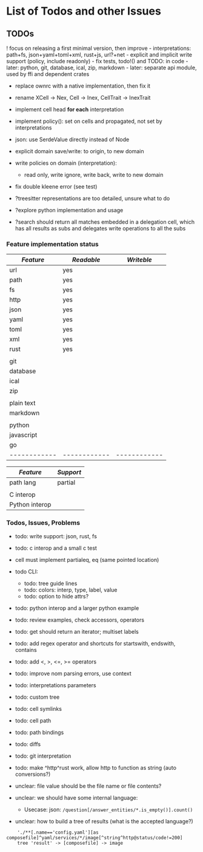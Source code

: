 # List of Todos and other Issues

## TODOs

! focus on releasing a first minimal version, then improve
    - interpretations: path+fs, json+yaml+toml+xml, rust+js, url?+net
    - explicit and implicit write support (policy, include readonly)
    - fix tests, todo!() and TODO: in code
    - later: python, git, database, ical, zip, markdown
    - later: separate api module, used by ffi and dependent crates

- replace ownrc with a native implementation, then fix it
- rename XCell -> Nex, Cell -> Inex, CellTrait -> InexTrait
- implement cell head **for each** interpretation
- implement policy(): set on cells and propagated, not set by interpretations
- json: use SerdeValue directly instead of Node
- explicit domain save/write: to origin, to new domain
- write policies on domain (interpretation):
    - read only, write ignore, write back, write to new domain
- fix double kleene error (see test)

- ?treesitter representations are too detailed, unsure what to do
- ?explore python implementation and usage
- ?search should return all matches embedded in a delegation cell, which has all results
    as subs and delegates write operations to all the subs


### Feature implementation status

| *Feature*  | *Readable* | *Writeble* |
|------------|------------|------------|
| url        |    yes     |            |
| path       |    yes     |            |
| fs         |    yes     |            |
| http       |    yes     |            |
| json       |    yes     |            |
| yaml       |    yes     |            |
| toml       |    yes     |            |
| xml        |    yes     |            |
| rust       |    yes     |            |
|            |            |            |
| git        |            |            |
| database   |            |            |
| ical       |            |            |
| zip        |            |            |
|            |            |            |
| plain text |            |            |
| markdown   |            |            |
|            |            |            |
| python     |            |            |
| javascript |            |            |
| go         |            |            |
|------------|------------|------------|




| *Feature*       | *Support* |
|-----------------|-----------|
| path lang       |  partial  |
|                 |           |
| C interop       |           |
| Python interop  |           |


### Todos, Issues, Problems

- todo: write support: json, rust, fs
- todo: c interop and a small c test

- cell must implement partialeq, eq (same pointed location)

- todo CLI:
    - todo: tree guide lines
    - todo: colors: interp, type, label, value
    - todo: option to hide attrs?

- todo: python interop and a larger python example
- todo: review examples, check accessors, operators

- todo: get should return an iterator; multiset labels

- todo: add regex operator and shortcuts for startswith, endswith, contains
- todo: add <, >, <=, >= operators

- todo: improve nom parsing errors, use context
- todo: interpretations parameters
- todo: custom tree
- todo: cell symlinks
- todo: cell path
- todo: path bindings
- todo: diffs
- todo: git interpretation

- todo: make ^http^rust work, allow http to function as string (auto conversions?)

- unclear: file value should be the file name or file contents?

- unclear: we should have some internal language:
    - Usecase: json:  `/question[/answer_entities/*.is_empty()].count()`

- unclear: how to build a tree of results (what is the accepted language?)
```
    './**[.name=='config.yaml'][as composefile]^yaml/services/*/image[^string^http@status/code!=200]
    tree 'result' -> [composefile] -> image
```
